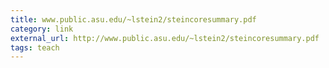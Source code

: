 ```yaml
---
title: ‎www.public.asu.edu/~lstein2/steincoresummary.pdf
category: link
external_url: http://www.public.asu.edu/~lstein2/steincoresummary.pdf
tags: teach
---
```

